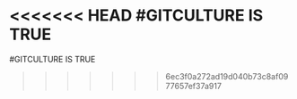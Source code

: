 <<<<<<< HEAD
#GITCULTURE IS TRUE
=======
#GITCULTURE IS TRUE
>>>>>>> 6ec3f0a272ad19d040b73c8af0977657ef37a917
